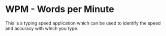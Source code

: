 # WPM  - Words per Minute

This is a typing speed application which can be used to identify the speed and accuracy with which you type.